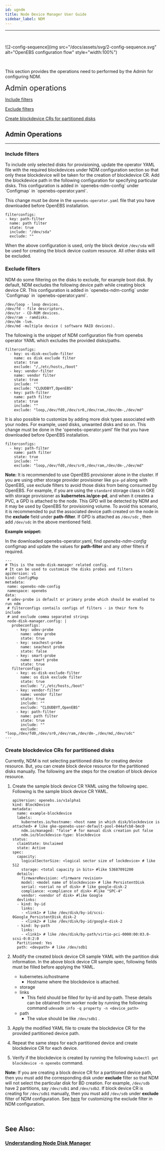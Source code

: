 ```yaml
---
id: ugndm
title: Node Device Manager User Guide
sidebar_label: NDM
---
```

------

<br>

![2-config-sequence](img src="/docs/assets/svg/2-config-sequence.svg" alt="OpenEBS configuration flow" style="width:100%")

<br>

This section provides the operations need to performed by the Admin for configuring NDM.

<font size="5">Admin operations</font>

[Include filters](#Include-filters)

[Exclude filters](#Exclude-filters)

[Create blockdevice CRs for partitioned disks](#create-blockdevice-CRs-for-partitioned-disks) 



<h2><a class="anchor" aria-hidden="true" id="admin-operations"></a>Admin Operations</h2>
<hr>

<h3><a class="anchor" aria-hidden="true" id="Include-filters"></a>Include filters</h3>
To include only selected disks for provisioning, update the operator YAML file with the required blockdevices under NDM configuration section so that only these blockdevice will be taken for the creation of blockdevice CR. Add the blockdevice path in the following configuration for specifying particular disks. This configuration is added in `openebs-ndm-config` under `Configmap` in `openebs-operator.yaml`.

This change must be done in the `openebs-operator.yaml` file that you have downloaded before OpenEBS installation. 

```
filterconfigs:
- key: path-filter
  name: path filter
  state: true
  include: "/dev/sda"
  exclude: ""         
```

When the above configuration is used, only the block device `/dev/sda` will be used for creating the block device custom resource. All other disks will be excluded.



<h3><a class="anchor" aria-hidden="true" id="Exclude-filters"></a>Exclude filters</h3>
NDM do some filtering on the disks to exclude, for example boot disk. By default, NDM excludes the following device path while creating block device CR. This configuration is added in `openebs-ndm-config` under `Configmap` in `openebs-operator.yaml`.

```
/dev/loop - loop devices.
/dev/fd - file descriptors.
/dev/sr - CD-ROM devices.
/dev/ram - ramdisks.
/dev/dm -lvm.
/dev/md -multiple device ( software RAID devices).
```

The following is the snippet of NDM configuration file from openebs operator YAML which excludes the provided disks/paths.

```
filterconfigs:
  - key: os-disk-exclude-filter
    name: os disk exclude filter
    state: true
    exclude: "/,/etc/hosts,/boot"
  - key: vendor-filter
    name: vendor filter
    state: true
    include: ""
    exclude: "CLOUDBYT,OpenEBS"
  - key: path-filter
    name: path filter
    state: true
    include: ""
    exclude: "loop,/dev/fd0,/dev/sr0,/dev/ram,/dev/dm-,/dev/md"    
```

It is also possible to customize by adding more disk types associated with your nodes. For example, used disks, unwanted disks and so on. This change must be done in the 'openebs-operator.yaml' file that you have downloaded before OpenEBS installation. 

```
filterconfigs:
  - key: path-filter
    name: path filter
    state: true
    include: ""
    exclude: "loop,/dev/fd0,/dev/sr0,/dev/ram,/dev/dm-,/dev/md"
```

**Note:** It is recommended to use OpenEBS provisioner alone in the cluster. If you are using other storage provider provisioner like `gce-pd` along with OpenEBS, use exclude filters to avoid those disks from being consumed by OpenEBS. For example, if you are using the `standard` storage class in GKE with storage provisioner as **kubernetes.io/gce-pd**, and when it creates a PVC, a GPD is attached to the node. This GPD will be detected by NDM and it may be used by OpenEBS for provisioning volume. To avoid this scenario, it is recommended to put the associated device path created on the node in the **exclude** field under **path-filter**. If GPD is attached as `/dev/sdc` , then add `/dev/sdc` in the above mentioned field.

**Example snippet:**

In the downloaded openebs-operator.yaml, find *openebs-ndm-config* configmap and update the values for **path-filter** and any other filters if required.

```
---
# This is the node-disk-manager related config.
# It can be used to customize the disks probes and filters
apiVersion: v1
kind: ConfigMap
metadata:
 name: openebs-ndm-config
 namespace: openebs
data:
 # udev-probe is default or primary probe which should be enabled to run ndm
 # filterconfigs contails configs of filters - in their form fo include
 # and exclude comma separated strings
 node-disk-manager.config: |
   probeconfigs:
     - key: udev-probe
       name: udev probe
       state: true
     - key: seachest-probe
       name: seachest probe
       state: false
     - key: smart-probe
       name: smart probe
       state: true
   filterconfigs:
     - key: os-disk-exclude-filter
       name: os disk exclude filter
       state: true
       exclude: "/,/etc/hosts,/boot"
     - key: vendor-filter
       name: vendor filter
       state: true
       include: ""
       exclude: "CLOUDBYT,OpenEBS"
     - key: path-filter
       name: path filter
       state: true
       include: ""
       exclude: "loop,/dev/fd0,/dev/sr0,/dev/ram,/dev/dm-,/dev/md,/dev/sdc"
---
```



<h3><a class="anchor" aria-hidden="true" id="create-blockdevice-CRs-for-partitioned-disks"></a>Create blockdevice CRs for partitioned disks</h3>
Currently, NDM is not selecting partitioned disks for creating device resource. But, you can create block device resource for the partitioned disks manually. The following are the steps for the creation of block device resource.

1. Create the sample block device CR YAML using the following spec. Following is the sample block device CR YAML.

   ```
   apiVersion: openebs.io/v1alpha1
   kind: BlockDevice
   metadata:
     name: example-blockdevice
     labels:
       kubernetes.io/hostname: <host name in which disk/blockdevice is attached> # like gke-openebs-user-default-pool-044afcb8-bmc0
       ndm.io/managed: "false" # for manual disk creation put false
       ndm.io/blockdevice-type: blockdevice
   status:
     claimState: Unclaimed
     state: Active
   spec:
     capacity:
       logicalSectorSize: <logical sector size of lockdevice> # like 512
       storage: <total capacity in bits> #like 53687091200
     details:
       firmwareRevision: <firmware revision>
       model: <model name of blockdevice> # like PersistentDisk
       serial: <serial no of disk> # like google-disk-2
       compliance: <compliance of disk> #like "SPC-4"
       vendor: <vendor of disk> #like Google
     devlinks:
     - kind: by-id
       links:
       - <link1> # like /dev/disk/by-id/scsi-0Google_PersistentDisk_disk-2
       - <link2> # like /dev/disk/by-id/google-disk-2
     - kind: by-path
       links:
       - <link1> # like /dev/disk/by-path/virtio-pci-0000:00:03.0-scsi-0:0:2:0 
     Partitioned: Yes
     path: <devpath> # like /dev/sdb1
   ```

2. Modify the created block device CR sample YAML with the partition disk information. In the above block device CR sample spec, following fields must be filled before applying the YAML.

   - kubernetes.io/hostname
     - Hostname where the blockdevice is attached.
   - storage
   - links
     - This field should be filled for by-id and by-path. These details can be obtained from worker node by running the following command `udevadm info -q property -n <device_path>` 
   - path
     - The value should be like `/dev/sdb1` .
   
3. Apply the modified YAML file to create the blockdevice CR for the provided partitioned device path.

4. Repeat the same steps for each partitioned device and create blockdevice CR for each device.

5. Verify if the blockdevice is created by running the following `kubectl get blockdevice -n openebs` command.

**Note:** If you are creating a block device CR for a partitioned device path, then you must add the corresponding disk under **exclude** filter so that NDM will not select the particular disk for BD creation. For example, `/dev/sdb` have 2 partitions, say `/dev/sdb1` and `/dev/sdb2`. If block device CR is creating for `/dev/sdb1` manually, then you must add `/dev/sdb` under **exclude** filter of NDM configuration. See [here](#Exclude-filters) for customizing the exclude filter in NDM configuration.

<br>

## See Also:


### [Understanding Node Disk Manager](/docs/next/ndm.html)

<!-- Hotjar Tracking Code for https://docs.openebs.io -->
<script>
   (function(h,o,t,j,a,r){
       h.hj=h.hj||function(){(h.hj.q=h.hj.q||[]).push(arguments)};
       h._hjSettings={hjid:785693,hjsv:6};
       a=o.getElementsByTagName('head')[0];
       r=o.createElement('script');r.async=1;
       r.src=t+h._hjSettings.hjid+j+h._hjSettings.hjsv;
       a.appendChild(r);
   })(window,document,'https://static.hotjar.com/c/hotjar-','.js?sv=');
</script>


<!-- Global site tag (gtag.js) - Google Analytics -->
<script async src="https://www.googletagmanager.com/gtag/js?id=UA-92076314-12"></script>
<script>
  window.dataLayer = window.dataLayer || [];
  function gtag(){dataLayer.push(arguments);}
  gtag('js', new Date());

  gtag('config', 'UA-92076314-12');
</script>
